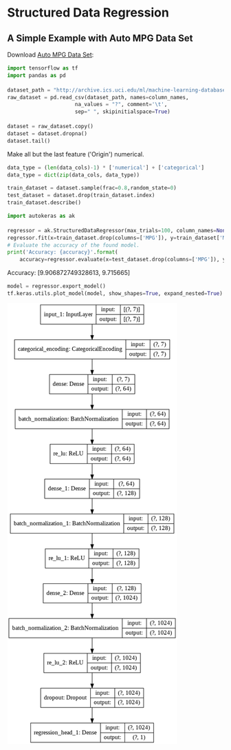 # Structured Data Regression
## A Simple Example with Auto MPG Data Set

Download [Auto MPG Data Set](https://archive.ics.uci.edu/ml/datasets/auto+mpg):
```python
import tensorflow as tf
import pandas as pd

dataset_path = "http://archive.ics.uci.edu/ml/machine-learning-databases/auto-mpg/auto-mpg.data"
raw_dataset = pd.read_csv(dataset_path, names=column_names,
                      na_values = "?", comment='\t',
                      sep=" ", skipinitialspace=True)

dataset = raw_dataset.copy()
dataset = dataset.dropna()
dataset.tail()
```

Make all but the last feature ('Origin') numerical.
```python
data_type = (len(data_cols)-1) * ['numerical'] + ['categorical']
data_type = dict(zip(data_cols, data_type))
```

```python
train_dataset = dataset.sample(frac=0.8,random_state=0)
test_dataset = dataset.drop(train_dataset.index)
train_dataset.describe()
```

```python
import autokeras as ak

regressor = ak.StructuredDataRegressor(max_trials=100, column_names=None, column_types=data_type)
regressor.fit(x=train_dataset.drop(columns=['MPG']), y=train_dataset['MPG'])
# Evaluate the accuracy of the found model.
print('Accuracy: {accuracy}'.format(
    accuracy=regressor.evaluate(x=test_dataset.drop(columns=['MPG']), y=test_dataset['MPG'])))
```
Accuracy: [9.906872749328613, 9.715665]

```python
model = regressor.export_model()
tf.keras.utils.plot_model(model, show_shapes=True, expand_nested=True)
```

![Network Topology found by autokeras](Reg_Network.png)

